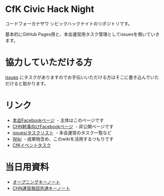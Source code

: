 # CfK Civic Hack Night 
コードフォーカナザワ シビックハックナイトのリポジトリです。

基本的にGitHub Pages用と、本会運営用タスク管理としてissuesを用いていきます。

# 協力していただける方

[issues](https://github.com/codeforkanazawa-org/chn/issues) にタスクがありますのでお手伝いいただける方はそこに書き込んでいただけると助かります。

# リンク
- [本会Facebookページ](https://www.facebook.com/CivicHackNight/)
  - 主体はこのページです
- [CHN幹事向けFacebookページ](https://www.facebook.com/groups/803698193047270/)
  - 非公開ページです
- [issues/タスクリスト](https://github.com/codeforkanazawa-org/chn/issues)
  - 本会運営のタスク一覧など
- [Wiki](https://github.com/codeforkanazawa-org/chn/wiki)
  - 成果物含め、このwikiを活用するつもりです
- [CfKイベントタスク](https://docs.google.com/spreadsheets/d/1JLp5c-kQ65VV0KzoUAhve39UBn-lIMGj0rcXGoY75ZE/edit?usp=sharing)

# 当日用資料

- [オープニングキーノート](https://github.com/codeforkanazawa-org/chn/blob/master/CHN_Keynote.pdf)
- [CHN運営毎回共通キーノート](https://www.icloud.com/keynote/05M5vs5DuUP-qU4MX8W1T1ZaQ)
